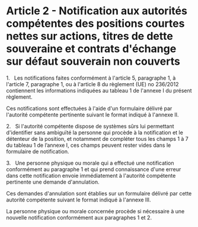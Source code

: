 # Article 2 - Notification aux autorités compétentes des positions courtes nettes sur actions, titres de dette souveraine et contrats d'échange sur défaut souverain non couverts


1.   Les notifications faites conformément à l'article 5, paragraphe 1, à l'article 7, paragraphe 1, ou à l'article 8 du règlement (UE) no 236/2012 contiennent les informations indiquées au tableau 1 de l'annexe I du présent règlement.

Ces notifications sont effectuées à l'aide d'un formulaire délivré par l'autorité compétente pertinente suivant le format indiqué à l'annexe II.

2.   Si l'autorité compétente dispose de systèmes sûrs lui permettant d'identifier sans ambiguïté la personne qui procède à la notification et le détenteur de la position, et notamment de compléter tous les champs 1 à 7 du tableau 1 de l’annexe I, ces champs peuvent rester vides dans le formulaire de notification.

3.   Une personne physique ou morale qui a effectué une notification conformément au paragraphe 1 et qui prend connaissance d'une erreur dans cette notification envoie immédiatement à l'autorité compétente pertinente une demande d'annulation.

Ces demandes d'annulation sont établies sur un formulaire délivré par cette autorité compétente suivant le format indiqué à l'annexe III.

La personne physique ou morale concernée procède si nécessaire à une nouvelle notification conformément aux paragraphes 1 et 2.
